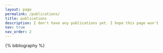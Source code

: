 ```yaml
---
layout: page
permalink: /publications/
title: publications
description: I don't have any publications yet. I hope this page won't be empty the next time I update my website...
nav: true
nav_order: 2
---
```


<!-- _pages/publications.md -->
<div class="publications">

{% bibliography %}

</div>
